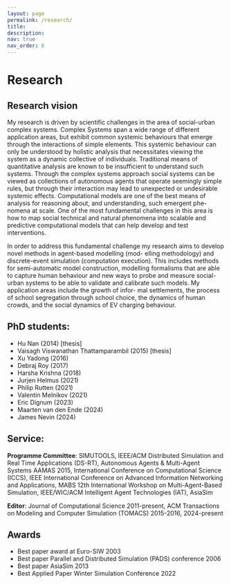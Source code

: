 ```yaml
---
layout: page
permalink: /research/
title: 
description: 
nav: true
nav_order: 6
---
```


<div class="publications">
<h1>Research </h1>
</div>

## Research vision
My research is driven by scientific challenges in the area of social-urban complex systems. Complex Systems span a wide range of different application areas, but exhibit common systemic behaviours that emerge through the interactions of simple elements. This systemic behaviour can only be understood by holistic analysis that necessitates viewing the system as a dynamic collective of individuals. Traditional means of quantitative analysis are known to be insufficient to understand such systems. Through the complex systems approach social systems can be viewed as collections of autonomous agents that operate seemingly simple rules, but through their interaction may lead to unexpected or undesirable systemic effects. Computational models are one of the best means of analysis for reasoning about, and understanding, such emergent phe- nomena at scale. One of the most fundamental challenges in this area is how to map social technical and natural phenomena into scalable and predictive computational models that can help develop and test interventions.

In order to address this fundamental challenge my research aims to develop novel methods in agent-based modelling (mod- elling methodology) and discrete-event simulation (computation execution). This includes methods for semi-automatic model construction, modelling formalisms that are able to capture human behaviour and new ways to probe and measure social-urban systems to be able to validate and calibrate such models. My application areas include the growth of infor- mal settlements, the process of school segregation through school choice, the dynamics of human crowds, and the social dynamics of EV charging behaviour.

## PhD students:
- Hu Nan (2014) [thesis]
- Vaisagh Viswanathan Thattamparambil (2015) [thesis]
- Xu Yadong (2016)
- Debraj Roy (2017)
- Harsha Krishna (2018)
- Jurjen Helmus (2021)
- Philip Rutten (2021)
- Valentin Melnikov (2021)
- Eric Dignum  (2023)
- Maarten van den Ende (2024)
- James Nevin (2024)


## Service:

**Programme Committee**: SIMUTOOLS, IEEE/ACM Distributed Simulation and Real Time Applications (DS-RT), Autonomous Agents & Multi-Agent Systems AAMAS 2015, International Conference on Computational Science (ICCS), IEEE International Conference on Advanced Information Networking and Applications, MABS 12th International Workshop on Multi-Agent-Based Simulation, IEEE/WIC/ACM Intelligent Agent Technologies (IAT), AsiaSim

**Editor**: Journal of Computational Science 2011-present, ACM Transactions on Modeling and Computer Simulation (TOMACS) 2015-2016, 2024-present

## Awards
- Best paper award at Euro-SIW 2003
- Best paper Parallel and Distributed Simulation (PADS) conference 2006 
- Best paper AsiaSim 2013
- Best Applied Paper Winter Simulation Conference 2022